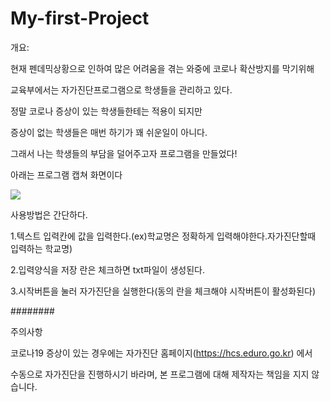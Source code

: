 # My-first-Project
개요:

현재 펜데믹상황으로 인하여 많은 어려움을 겪는 와중에 코로나 확산방지를 막기위해

교육부에서는 자가진단프로그램으로 학생들을 관리하고 있다.

정말 코로나 증상이 있는 학생들한테는 적용이 되지만

증상이 없는 학생들은 매번 하기가 꽤 쉬운일이 아니다.

그래서 나는 학생들의 부담을 덜어주고자 프로그램을 만들었다!



아래는 프로그램 캡쳐 화면이다



![](https://blog.kakaocdn.net/dn/cTlRqS/btq0pxLmZnj/KV38fq9TPkSbaKt4ZeiKu0/img.png)

사용방법은 간단하다.

1.텍스트 입력칸에 값을 입력한다.(ex)학교명은 정확하게 입력해야한다.자가진단할때 입력하는 학교명)

2.입력양식을 저장 란은 체크하면 txt파일이 생성된다. 

3.시작버튼을 눌러 자가진단을 실행한다(동의 란을 체크해야 시작버튼이 활성화된다)



########

주의사항

코로나19 증상이 있는 경우에는 자가진단 홈페이지(https://hcs.eduro.go.kr) 에서

수동으로 자가진단을 진행하시기 바라며, 본 프로그램에 대해 제작자는 책임을 지지 않습니다.

